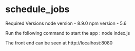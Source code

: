 # schedule_jobs

Required Versions
node version - 8.9.0
npm version - 5.6

Run the following command to start the app :
node index.js

The front end can be seen at
http://localhost:8080

